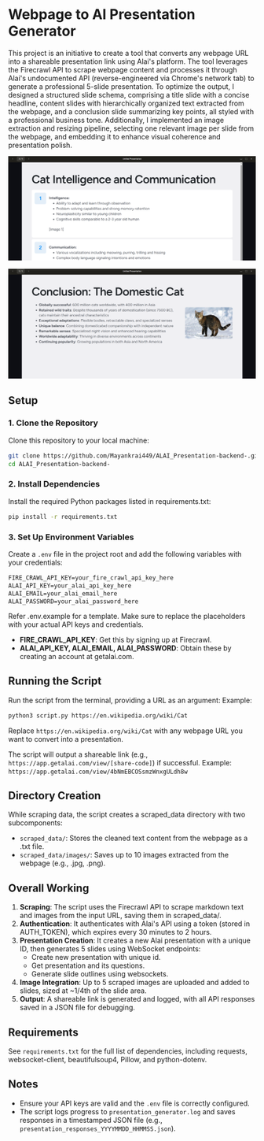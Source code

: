 # Webpage to AI Presentation Generator

This project is an initiative to create a tool that converts any webpage URL into a shareable presentation link using Alai's platform. The tool leverages the Firecrawl API to scrape webpage content and processes it through Alai's undocumented API (reverse-engineered via Chrome's network tab) to generate a professional 5-slide presentation. To optimize the output, I designed a structured slide schema, comprising a title slide with a concise headline, content slides with hierarchically organized text extracted from the webpage, and a conclusion slide summarizing key points, all styled with a professional business tone. Additionally, I implemented an image extraction and resizing pipeline, selecting one relevant image per slide from the webpage, and embedding it to enhance visual coherence and presentation polish.

![pptx](images/ppt2.png) 

![pptx](images/ppt1.png)

## Setup

### 1. Clone the Repository

Clone this repository to your local machine:
```bash
git clone https://github.com/Mayankrai449/ALAI_Presentation-backend-.git
cd ALAI_Presentation-backend-
```

### 2. Install Dependencies

Install the required Python packages listed in requirements.txt:
```bash
pip install -r requirements.txt
```

### 3. Set Up Environment Variables

Create a `.env` file in the project root and add the following variables with your credentials:
```text
FIRE_CRAWL_API_KEY=your_fire_crawl_api_key_here
ALAI_API_KEY=your_alai_api_key_here
ALAI_EMAIL=your_alai_email_here
ALAI_PASSWORD=your_alai_password_here
```
Refer .env.example for a template. Make sure to replace the placeholders with your actual API keys and credentials.

- **FIRE_CRAWL_API_KEY**: Get this by signing up at Firecrawl.
- **ALAI_API_KEY, ALAI_EMAIL, ALAI_PASSWORD**: Obtain these by creating an account at getalai.com.

## Running the Script

Run the script from the terminal, providing a URL as an argument:
Example:
```bash
python3 script.py https://en.wikipedia.org/wiki/Cat
```

Replace `https://en.wikipedia.org/wiki/Cat` with any webpage URL you want to convert into a presentation.

The script will output a shareable link (e.g., `https://app.getalai.com/view/[share-code]`) if successful.
Example: `https://app.getalai.com/view/4bNmEBCOSsmzWnxgULdh8w`

## Directory Creation

While scraping data, the script creates a scraped_data directory with two subcomponents:
- `scraped_data/`: Stores the cleaned text content from the webpage as a .txt file.
- `scraped_data/images/`: Saves up to 10 images extracted from the webpage (e.g., .jpg, .png).

## Overall Working

1. **Scraping**: The script uses the Firecrawl API to scrape markdown text and images from the input URL, saving them in scraped_data/.
2. **Authentication**: It authenticates with Alai's API using a token (stored in AUTH_TOKEN), which expires every 30 minutes to 2 hours.
3. **Presentation Creation**: It creates a new Alai presentation with a unique ID, then generates 5 slides using WebSocket endpoints:
   - Create new presentation with unique id.
   - Get presentation and its questions.
   - Generate slide outlines using websockets.
4. **Image Integration**: Up to 5 scraped images are uploaded and added to slides, sized at ~1/4th of the slide area.
5. **Output**: A shareable link is generated and logged, with all API responses saved in a JSON file for debugging.


## Requirements

See `requirements.txt` for the full list of dependencies, including requests, websocket-client, beautifulsoup4, Pillow, and python-dotenv.

## Notes

- Ensure your API keys are valid and the `.env` file is correctly configured.
- The script logs progress to `presentation_generator.log` and saves responses in a timestamped JSON file (e.g., `presentation_responses_YYYYMMDD_HHMMSS.json`).
